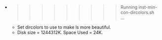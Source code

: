 * >>>>>>>>> Running inst-min-con-dircolors.sh ...
  * Set dircolors to use  to make ls more beautiful.
  * Disk size = 1244312K. Space Used = 24K.
